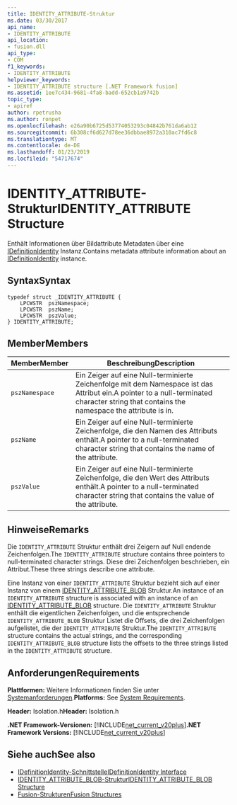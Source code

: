 ```yaml
---
title: IDENTITY_ATTRIBUTE-Struktur
ms.date: 03/30/2017
api_name:
- IDENTITY_ATTRIBUTE
api_location:
- fusion.dll
api_type:
- COM
f1_keywords:
- IDENTITY_ATTRIBUTE
helpviewer_keywords:
- IDENTITY_ATTRIBUTE structure [.NET Framework fusion]
ms.assetid: 1ee7c434-9681-4fa8-badd-652cb1a9742b
topic_type:
- apiref
author: rpetrusha
ms.author: ronpet
ms.openlocfilehash: e26a90b6725d53774053293c04842b761da6ab12
ms.sourcegitcommit: 6b308cf6d627d78ee36dbbae8972a310ac7fd6c8
ms.translationtype: MT
ms.contentlocale: de-DE
ms.lasthandoff: 01/23/2019
ms.locfileid: "54717674"
---
```

# <a name="identityattribute-structure"></a><span data-ttu-id="7a72d-102">IDENTITY_ATTRIBUTE-Struktur</span><span class="sxs-lookup"><span data-stu-id="7a72d-102">IDENTITY_ATTRIBUTE Structure</span></span>
<span data-ttu-id="7a72d-103">Enthält Informationen über Bildattribute Metadaten über eine [IDefinitionIdentity](../../../../docs/framework/unmanaged-api/fusion/idefinitionidentity-interface.md) Instanz.</span><span class="sxs-lookup"><span data-stu-id="7a72d-103">Contains metadata attribute information about an [IDefinitionIdentity](../../../../docs/framework/unmanaged-api/fusion/idefinitionidentity-interface.md) instance.</span></span>  
  
## <a name="syntax"></a><span data-ttu-id="7a72d-104">Syntax</span><span class="sxs-lookup"><span data-stu-id="7a72d-104">Syntax</span></span>  
  
```  
typedef struct _IDENTITY_ATTRIBUTE {  
    LPCWSTR  pszNamespace;  
    LPCWSTR  pszName;  
    LPCWSTR  pszValue;  
} IDENTITY_ATTRIBUTE;  
```  
  
## <a name="members"></a><span data-ttu-id="7a72d-105">Member</span><span class="sxs-lookup"><span data-stu-id="7a72d-105">Members</span></span>  
  
|<span data-ttu-id="7a72d-106">Member</span><span class="sxs-lookup"><span data-stu-id="7a72d-106">Member</span></span>|<span data-ttu-id="7a72d-107">Beschreibung</span><span class="sxs-lookup"><span data-stu-id="7a72d-107">Description</span></span>|  
|------------|-----------------|  
|`pszNamespace`|<span data-ttu-id="7a72d-108">Ein Zeiger auf eine Null-terminierte Zeichenfolge mit dem Namespace ist das Attribut ein.</span><span class="sxs-lookup"><span data-stu-id="7a72d-108">A pointer to a null-terminated character string that contains the namespace the attribute is in.</span></span>|  
|`pszName`|<span data-ttu-id="7a72d-109">Ein Zeiger auf eine Null-terminierte Zeichenfolge, die den Namen des Attributs enthält.</span><span class="sxs-lookup"><span data-stu-id="7a72d-109">A pointer to a null-terminated character string that contains the name of the attribute.</span></span>|  
|`pszValue`|<span data-ttu-id="7a72d-110">Ein Zeiger auf eine Null-terminierte Zeichenfolge, die den Wert des Attributs enthält.</span><span class="sxs-lookup"><span data-stu-id="7a72d-110">A pointer to a null-terminated character string that contains the value of the attribute.</span></span>|  
  
## <a name="remarks"></a><span data-ttu-id="7a72d-111">Hinweise</span><span class="sxs-lookup"><span data-stu-id="7a72d-111">Remarks</span></span>  
 <span data-ttu-id="7a72d-112">Die `IDENTITY_ATTRIBUTE` Struktur enthält drei Zeigern auf Null endende Zeichenfolgen.</span><span class="sxs-lookup"><span data-stu-id="7a72d-112">The `IDENTITY_ATTRIBUTE` structure contains three pointers to null-terminated character strings.</span></span> <span data-ttu-id="7a72d-113">Diese drei Zeichenfolgen beschrieben, ein Attribut.</span><span class="sxs-lookup"><span data-stu-id="7a72d-113">These three strings describe one attribute.</span></span>  
  
 <span data-ttu-id="7a72d-114">Eine Instanz von einer `IDENTITY_ATTRIBUTE` Struktur bezieht sich auf einer Instanz von einem [IDENTITY_ATTRIBUTE_BLOB](../../../../docs/framework/unmanaged-api/fusion/identity-attribute-blob-structure.md) Struktur.</span><span class="sxs-lookup"><span data-stu-id="7a72d-114">An instance of an `IDENTITY_ATTRIBUTE` structure is associated with an instance of an [IDENTITY_ATTRIBUTE_BLOB](../../../../docs/framework/unmanaged-api/fusion/identity-attribute-blob-structure.md) structure.</span></span> <span data-ttu-id="7a72d-115">Die `IDENTITY_ATTRIBUTE` Struktur enthält die eigentlichen Zeichenfolgen, und die entsprechende `IDENTITY_ATTRIBUTE_BLOB` Struktur Listet die Offsets, die drei Zeichenfolgen aufgelistet, die der `IDENTITY_ATTRIBUTE` Struktur.</span><span class="sxs-lookup"><span data-stu-id="7a72d-115">The `IDENTITY_ATTRIBUTE` structure contains the actual strings, and the corresponding `IDENTITY_ATTRIBUTE_BLOB` structure lists the offsets to the three strings listed in the `IDENTITY_ATTRIBUTE` structure.</span></span>  
  
## <a name="requirements"></a><span data-ttu-id="7a72d-116">Anforderungen</span><span class="sxs-lookup"><span data-stu-id="7a72d-116">Requirements</span></span>  
 <span data-ttu-id="7a72d-117">**Plattformen:** Weitere Informationen finden Sie unter [Systemanforderungen](../../../../docs/framework/get-started/system-requirements.md).</span><span class="sxs-lookup"><span data-stu-id="7a72d-117">**Platforms:** See [System Requirements](../../../../docs/framework/get-started/system-requirements.md).</span></span>  
  
 <span data-ttu-id="7a72d-118">**Header:** Isolation.h</span><span class="sxs-lookup"><span data-stu-id="7a72d-118">**Header:** Isolation.h</span></span>  
  
 <span data-ttu-id="7a72d-119">**.NET Framework-Versionen:** [!INCLUDE[net_current_v20plus](../../../../includes/net-current-v20plus-md.md)]</span><span class="sxs-lookup"><span data-stu-id="7a72d-119">**.NET Framework Versions:** [!INCLUDE[net_current_v20plus](../../../../includes/net-current-v20plus-md.md)]</span></span>  
  
## <a name="see-also"></a><span data-ttu-id="7a72d-120">Siehe auch</span><span class="sxs-lookup"><span data-stu-id="7a72d-120">See also</span></span>
- [<span data-ttu-id="7a72d-121">IDefinitionIdentity-Schnittstelle</span><span class="sxs-lookup"><span data-stu-id="7a72d-121">IDefinitionIdentity Interface</span></span>](../../../../docs/framework/unmanaged-api/fusion/idefinitionidentity-interface.md)
- [<span data-ttu-id="7a72d-122">IDENTITY_ATTRIBUTE_BLOB-Struktur</span><span class="sxs-lookup"><span data-stu-id="7a72d-122">IDENTITY_ATTRIBUTE_BLOB Structure</span></span>](../../../../docs/framework/unmanaged-api/fusion/identity-attribute-blob-structure.md)
- [<span data-ttu-id="7a72d-123">Fusion-Strukturen</span><span class="sxs-lookup"><span data-stu-id="7a72d-123">Fusion Structures</span></span>](../../../../docs/framework/unmanaged-api/fusion/fusion-structures.md)
